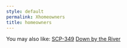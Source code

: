 ```yaml
---
style: default
permalink: Xhomeowners
title: homeowners
---
```

You may also like:
[SCP-349](http://scp-wiki.net/scp-349)
[Down by the River](http://scp-wiki.net/down-by-the-river)